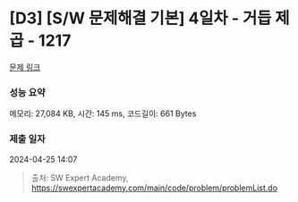 # [D3] [S/W 문제해결 기본] 4일차 - 거듭 제곱 - 1217 

[문제 링크](https://swexpertacademy.com/main/code/problem/problemDetail.do?contestProbId=AV14dUIaAAUCFAYD) 

### 성능 요약

메모리: 27,084 KB, 시간: 145 ms, 코드길이: 661 Bytes

### 제출 일자

2024-04-25 14:07



> 출처: SW Expert Academy, https://swexpertacademy.com/main/code/problem/problemList.do